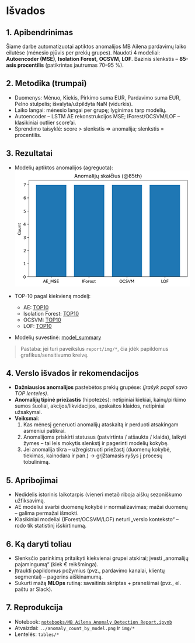 # Išvados

## 1. Apibendrinimas
Šiame darbe automatizuotai aptiktos anomalijos MB Ailena pardavimų laiko eilutėse (mėnesio pjūvis per prekių grupes). 
Naudoti 4 modeliai: **Autoencoder (MSE)**, **Isolation Forest**, **OCSVM**, **LOF**. 
Bazinis slenkstis – **85-asis procentilis** (patikrintas jautrumas 70–95 %).

## 2. Metodika (trumpai)
- Duomenys: Mėnuo, Kiekis, Pirkimo suma EUR, Pardavimo suma EUR, Pelno stulpelis; išvalyta/užpildyta NaN (vidurkis).
- Laiko langai: mėnesio langai per grupę; lyginimas tarp modelių.
- Autoencoder – LSTM AE rekonstrukcijos MSE; IForest/OCSVM/LOF – klasikiniai outlier score’ai.
- Sprendimo taisyklė: score > slenkstis ⇒ anomalija; slenkstis = procentilis.

## 3. Rezultatai
- Modelių aptiktos anomalijos (agreguota):
  ![Anomalijų skaičius (@85th)](../anomaly_count_by_model.png)

- TOP-10 pagal kiekvieną modelį:
  - AE: [TOP10](tables/ae_top10.md)
  - Isolation Forest: [TOP10](tables/ifor_top10.md)
  - OCSVM: [TOP10](tables/ocsvm_top10.md)
  - LOF: [TOP10](tables/lof_top10.md)

- Modelių suvestinė: [model_summary](tables/model_summary.md)

> Pastaba: jei turi paveikslus `report/img/*`, čia įdėk papildomus grafikus/sensitivumo kreivę.

## 4. Verslo išvados ir rekomendacijos
- **Dažniausios anomalijos** pastebėtos prekių grupėse: *(įrašyk pagal savo TOP lenteles)*.
- **Anomalijų tipinė priežastis** (hipotezės): netipiniai kiekiai, kainų/pirkimo sumos šuoliai, akcijos/likvidacijos, apskaitos klaidos, netipiniai užsakymai.
- **Veiksmai**:
  1. Kas mėnesį generuoti anomalijų ataskaitą ir perduoti atsakingam asmeniui patikrai.
  2. Anomalijoms priskirti statusus (patvirtinta / atšaukta / klaida), laikyti žymes – tai leis mokytis slenkstį ir pagerinti modelių kokybę.
  3. Jei anomalija tikra – užregistruoti priežastį (duomenų kokybė, tiekimas, kainodara ir pan.) → grįžtamasis ryšys į procesų tobulinimą.

## 5. Apribojimai
- Nedidelis istorinis laikotarpis (vieneri metai) riboja aiškų sezoniškumo užfiksavimą.
- AE modeliui svarbi duomenų kokybė ir normalizavimas; mažai duomenų – galima permažai išmokti.
- Klasikiniai modeliai (IForest/OCSVM/LOF) neturi „verslo konteksto“ – rodo tik statistinį išskirtinumą.

## 6. Ką daryti toliau
- Slenksčio parinkimą pritaikyti kiekvienai grupei atskirai; įvesti „anomalijų pajamingumą“ (kiek € reikšminga).
- Įtraukti papildomus požymius (pvz., pardavimo kanalai, klientų segmentai) – pagerins aiškinamumą.
- Sukurti mažą **MLOps** rutiną: savaitinis skriptas + pranešimai (pvz., el. paštu ar Slack).

## 7. Reprodukcija
- Notebook: [`notebooks/MB Ailena Anomaly Detection Report.ipynb`](../notebooks/MB%20Ailena%20Anomaly%20Detection%20Report.ipynb)
- Atvaizdai: `../anomaly_count_by_model.png` ir `img/*`
- Lentelės: `tables/*`

